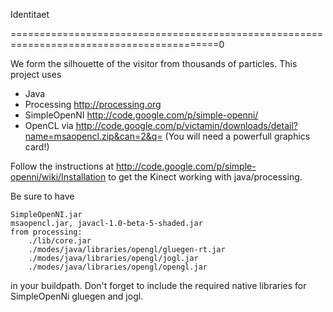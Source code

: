 Identitaet

==========================================================================================0

We form the silhouette of the visitor from thousands of particles. This project uses

* Java
* Processing http://processing.org
* SimpleOpenNI http://code.google.com/p/simple-openni/
* OpenCL via http://code.google.com/p/victamin/downloads/detail?name=msaopencl.zip&can=2&q= (You will need a powerfull graphics card!) 

Follow the instructions at http://code.google.com/p/simple-openni/wiki/Installation to get the Kinect working with java/processing. 

Be sure to have

    SimpleOpenNI.jar
    msaopencl.jar, javacl-1.0-beta-5-shaded.jar
    from processing:
        ./lib/core.jar
        ./modes/java/libraries/opengl/gluegen-rt.jar
        ./modes/java/libraries/opengl/jogl.jar
        ./modes/java/libraries/opengl/opengl.jar 

in your buildpath. Don't forget to include the required native libraries for SimpleOpenNi gluegen and jogl. 
